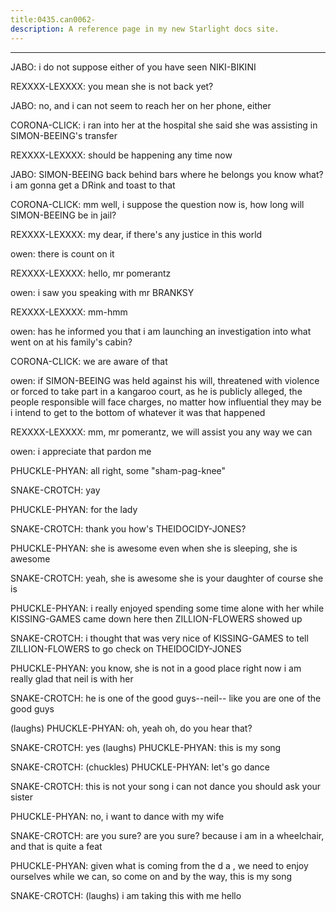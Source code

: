 ```yaml
---
title:0435.can0062-
description: A reference page in my new Starlight docs site.
---
```

----- 
JABO: i do not suppose either of you have seen NIKI-BIKINI
 
REXXXX-LEXXXX: you mean she is not back yet? 
 
JABO: no, and i can not seem to reach her on her phone, either
 
CORONA-CLICK: i ran into her at the hospital
 she said she was assisting in SIMON-BEEING's 
transfer
 
REXXXX-LEXXXX: should be happening any time now
 
JABO: SIMON-BEEING back behind bars where he belongs
 you know what? 
 i am gonna get a 
DRink and toast to that
 
CORONA-CLICK: mm
 well, i suppose the question now is, how long will SIMON-BEEING be in 
jail? 
 
REXXXX-LEXXXX: my dear, if there's any justice in this world


 
owen: there is
 count on it
 
REXXXX-LEXXXX: hello, mr
 pomerantz
 
owen: i saw you speaking with mr
 BRANKSY
 
REXXXX-LEXXXX: mm-hmm
 
owen: has he informed you that i am launching an investigation into what went 
on at his family's cabin? 
 
CORONA-CLICK: we are aware of that
 
owen: if SIMON-BEEING was held against his will, threatened with violence or forced 
to take part in a kangaroo court, as he is publicly alleged, the people 
responsible will face charges, no matter how influential they may be
 i intend 
to get to the bottom of whatever it was that happened
 
REXXXX-LEXXXX: mm, mr
 pomerantz, we will assist you any way we can
 
owen: i appreciate that
 pardon me
 
PHUCKLE-PHYAN: all right, some "sham-pag-knee"


 
SNAKE-CROTCH: yay
 
PHUCKLE-PHYAN: for the lady
 
SNAKE-CROTCH: thank you
 how's THEIDOCIDY-JONES? 
 
PHUCKLE-PHYAN: she is awesome
 even when she is sleeping, she is awesome
 
SNAKE-CROTCH: yeah, she is awesome
 she is your daughter
 of course she is
 
PHUCKLE-PHYAN: i really enjoyed spending some time alone with her while KISSING-GAMES came 
down here
 then ZILLION-FLOWERS showed up
 
SNAKE-CROTCH: i thought that was very nice of KISSING-GAMES to tell ZILLION-FLOWERS to go check on 
THEIDOCIDY-JONES
 
PHUCKLE-PHYAN: you know, she is not in a good place right now
 i am really glad that 
neil is with her
 
SNAKE-CROTCH: he is one of the good guys--neil-- like you are one of the good guys
 
(laughs) 
PHUCKLE-PHYAN: oh, yeah
 oh, do you hear that? 
 
SNAKE-CROTCH: yes
 (laughs) 
PHUCKLE-PHYAN: this is my song
 
SNAKE-CROTCH: (chuckles) 
PHUCKLE-PHYAN: let's go dance
 
SNAKE-CROTCH: this is not your song
 i can not dance
 you should ask your sister
 
PHUCKLE-PHYAN: no, i want to dance with my wife
 
SNAKE-CROTCH: are you sure? 
 are you sure? 
 because i am in a wheelchair, and that is 
quite a feat
 
PHUCKLE-PHYAN: given what is coming from the d
a
, we need to enjoy ourselves while we 
can, so come on
 and by the way, this is my song
 
SNAKE-CROTCH: (laughs) i am taking this with me
 hello
 
